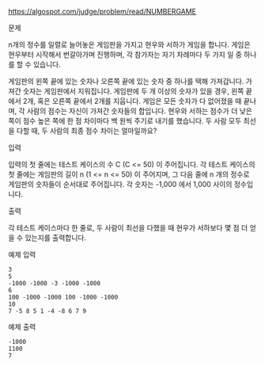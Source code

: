 https://algospot.com/judge/problem/read/NUMBERGAME

문제

n개의 정수를 일렬로 늘어놓은 게임판을 가지고 현우와 서하가 게임을 합니다. 게임은 현우부터 시작해서 번갈아가며 진행하며, 각 참가자는 자기 차례마다 두 가지 일 중 하나를 할 수 있습니다.

게임판의 왼쪽 끝에 있는 숫자나 오른쪽 끝에 있는 숫자 중 하나를 택해 가져갑니다. 가져간 숫자는 게임판에서 지워집니다.
게임판에 두 개 이상의 숫자가 있을 경우, 왼쪽 끝에서 2개, 혹은 오른쪽 끝에서 2개를 지웁니다.
게임은 모든 숫자가 다 없어졌을 때 끝나며, 각 사람의 점수는 자신이 가져간 숫자들의 합입니다. 현우와 서하는 점수가 더 낮은 쪽이 점수 높은 쪽에 한 점 차이마다 백 원씩 주기로 내기를 했습니다. 두 사람 모두 최선을 다할 때, 두 사람의 최종 점수 차이는 얼마일까요?

입력

입력의 첫 줄에는 테스트 케이스의 수 C (C <= 50) 이 주어집니다. 각 테스트 케이스의 첫 줄에는 게임판의 길이 n (1 <= n <= 50) 이 주어지며, 그 다음 줄에 n 개의 정수로 게임판의 숫자들이 순서대로 주어집니다. 각 숫자는 -1,000 에서 1,000 사이의 정수입니다.

출력

각 테스트 케이스마다 한 줄로, 두 사람이 최선을 다했을 때 현우가 서하보다 몇 점 더 얻을 수 있는지를 출력합니다.

예제 입력
```
3 
5 
-1000 -1000 -3 -1000 -1000 
6 
100 -1000 -1000 100 -1000 -1000 
10 
7 -5 8 5 1 -4 -8 6 7 9
```
예제 출력
```
-1000
1100
7
```
